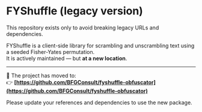 # FYShuffle (legacy version)

This repository exists only to avoid breaking legacy URLs and dependencies.

FYShuffle is a client-side library for scrambling and unscrambling text using a seeded Fisher-Yates permutation.  
It is actively maintained — but **at a new location**.

---

🚀 The project has moved to:  
👉 **[https://github.com/BFGConsult/fyshuffle-obfuscator](https://github.com/BFGConsult/fyshuffle-obfuscator)**

Please update your references and dependencies to use the new package.
